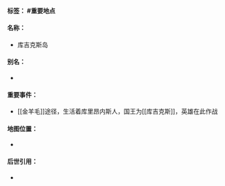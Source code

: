 #### 标签： #重要地点
#### 名称：
- 库吉克斯岛
#### 别名：
- 
#### 重要事件：
- [[金羊毛]]途径，生活着库里昂内斯人，国王为[[库吉克斯]]，英雄在此作战
#### 地图位置：
- 
#### 后世引用：
- 